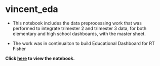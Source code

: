 # vincent_eda

- This notebook includes the data preprocessing work that was performed to integrate trimester 2 and trimester 3 data, for both elementary and high school dashboards, with the master sheet.


- The work was in continuaiton to build Educational Dashboard for RT Fisher


**Click [here]() to view the notebook.**
